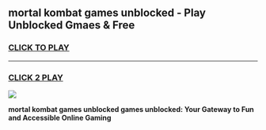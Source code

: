 
## mortal kombat games unblocked - Play Unblocked Gmaes & Free
<h3>
<a href="https://news.freeplayer.one?title=mortal_kombat_games_unblocked&ref=16F">CLICK TO PLAY</a></h3>
<hr>

<h3>
<a href="https://news.freeplayer.one?title=mortal_kombat_games_unblocked&ref=16F">CLICK 2 PLAY</a>
  
</h3>

<a href="https://news.freeplayer.one?title=mortal_kombat_games_unblocked&ref=16F/"><img src="https://clearcache.store/games.png"></a>


**mortal kombat games unblocked games unblocked: Your Gateway to Fun and Accessible Online Gaming**
